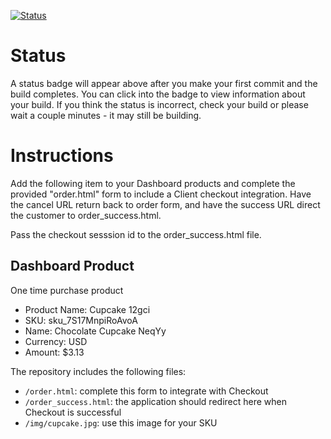 [![Status](https://img.shields.io/badge/status-NO%20COMMIT-blue.svg)](https://github.com/lorence-crowdbotics/bakery_scaffold_cZ0pRLThNG6YQJLR)

# Status

A status badge will appear above after you make your first commit and the build completes. You can click into the badge to view information about your build. If you think the status is incorrect, check your build or please wait a couple minutes - it may still be building.

# Instructions

Add the following item to your Dashboard products and complete the provided "order.html" form to include a Client checkout integration. Have the cancel URL return back to order form, and have the success URL direct the customer to order_success.html.

Pass the checkout sesssion id to the order_success.html file.

## Dashboard Product
One time purchase product
* Product Name: Cupcake 12gci
* SKU: sku_7S17MnpiRoAvoA
* Name: Chocolate Cupcake NeqYy
* Currency: USD
* Amount: $3.13

The repository includes the following files:
* `/order.html`: complete this form to integrate with Checkout
* `/order_success.html`: the application should redirect here when Checkout is successful
* `/img/cupcake.jpg`: use this image for your SKU
